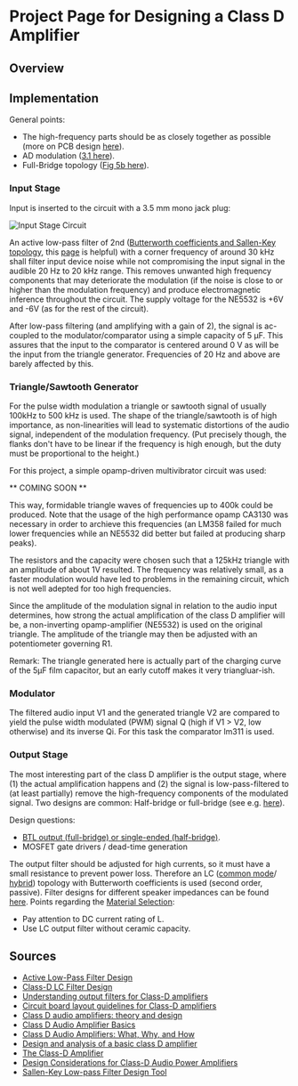 # Project Page for Designing a Class D Amplifier
<!--- 
(Note: This is a project of physics students quite unfamiliar with
electronics, so there is no guarantee for the quality of the argumentation
presented.) 
-->

## Overview


## Implementation

General points:
  * The high-frequency parts should be as closely together as possible
    (more on PCB design [here](http://www.eetimes.com/document.asp?doc_id=1274882)).
  * AD modulation ([3.1 here](http://www.ti.com/lit/an/sloa119b/sloa119b.pdf)).
  * Full-Bridge topology ([Fig 5b here](http://www.coldamp.com/store/media/pdf/Class_D_audio_amplifiers_White_Paper_en.pdf)).

### Input Stage
Input is inserted to the circuit with a 3.5 mm mono jack plug:

![Input Stage Circuit](https://rawgit.com/thomastaudt/classd-project/master/circuits/input_stage.svg)

An active low-pass filter of 2nd 
([Butterworth coefficients and Sallen-Key topology](http://www.ti.com/lit/an/sloa049b/sloa049b.pdf), this [page](http://sim.okawa-denshi.jp/en/OPseikiLowkeisan.htm) is helpful) 
with a corner frequency of around 30 kHz shall filter input device noise
while not compromising the input signal in the audible 20 Hz to 20 kHz range.
This removes unwanted high frequency components that may deteriorate the
modulation (if the noise is close to or higher than the modulation
frequency) and produce electromagnetic inference throughout the circuit.
The supply voltage for the NE5532 is +6V and -6V (as for the rest of the
circuit).

After low-pass filtering (and amplifying with a gain of 2), the signal is
ac-coupled to the
modulator/comparator using a simple capacity of 5 μF. This assures
that the input to the comparator is centered around 0 V as will be the
input from the triangle generator. Frequencies of 20 Hz and above are
barely affected by this.

### Triangle/Sawtooth Generator
For the pulse width modulation a triangle or sawtooth signal of usually 100kHz
to 500 kHz is used. The shape of the triangle/sawtooth is of high
importance, as non-linearities will lead to systematic distortions of the
audio signal, independent of the modulation frequency. (Put precisely though,
the flanks don't have to be linear if the frequency is high enough, but the
duty must be proportional to the height.)

For this project, a simple opamp-driven multivibrator circuit was used:

** COMING SOON **

This way, formidable triangle waves of frequencies up to 400k could be
produced. Note that the usage of the high performance opamp CA3130 was
necessary in order to archieve this frequencies (an LM358 failed for much lower frequencies while an NE5532 did better but failed at producing sharp peaks).

The resistors and the capacity were chosen such that a 125kHz triangle with
an amplitude of about 1V resulted. The frequency was relatively small, as a
faster modulation would have led to problems in the remaining circuit, which
is not well adepted for too high frequencies.

Since the amplitude of the modulation signal in relation to the audio input
determines, how strong the actual amplification of the class D amplifier will
be, a non-inverting opamp-amplifier (NE5532) is used on the original triangle.
The amplitude of the triangle may then be adjusted with an potentiometer
governing R1.

Remark: The triangle generated here is actually part of the charging curve
of the 5μF film capacitor, but an early cutoff makes it very triangluar-ish.


### Modulator
The filtered audio input V1 and the generated triangle V2 are compared to
yield the pulse width modulated (PWM) signal Q (high if V1 > V2, low otherwise)
and its inverse Qi. For this task the comparator lm311 is used.

### Output Stage
The most interesting part of the class D amplifier is the output stage, where
(1) the actual amplification happens and (2) the signal is low-pass-filtered to (at least partially) remove the high-frequency components of the modulated
signal. Two designs are common: Half-bridge or full-bridge (see e.g.
[here](http://www.eetimes.com/document.asp?doc_id=1274877&page_number=2)).



Design questions:
  * [BTL output (full-bridge) or single-ended (half-bridge)](http://www.eetimes.com/document.asp?doc_id=1274877&page_number=2).
  * MOSFET gate drivers / dead-time generation

The output filter should be adjusted for high currents, so it must have a small
resistance to prevent power loss. Therefore an LC
([common mode](http://www.eetimes.com/document.asp?doc_id=1274877&page_number=3)/
[hybrid](http://www.eetimes.com/document.asp?doc_id=1274877&page_number=4))
topology with Butterworth coefficients is used (second order, passive).
Filter designs for different speaker impedances can be found
[here](http://www.ti.com/lit/an/sloa119b/sloa119b.pdf).
Points regarding the [Material Selection](http://www.eetimes.com/document.asp?doc_id=1274877):
  * Pay attention to DC current rating of L.
  * Use LC output filter without ceramic capacity.


## Sources
  * [Active Low-Pass Filter Design](http://www.ti.com/lit/an/sloa049b/sloa049b.pdf)
  * [Class-D LC Filter Design](http://www.ti.com/lit/an/sloa119b/sloa119b.pdf)
  * [Understanding output filters for Class-D amplifiers](http://www.eetimes.com/document.asp?doc_id=1274877)
  * [Circuit board layout guidelines for Class-D amplifiers](http://www.eetimes.com/document.asp?doc_id=1274882)
  * [Class D audio amplifiers: theory and design](http://www.coldamp.com/store/media/pdf/Class_D_audio_amplifiers_White_Paper_en.pdf)
  * [Class D Audio Amplifier Basics](http://www.irf.com/technical-info/appnotes/an-1071.pdf)
  * [Class D Audio Amplifiers: What, Why, and How](http://www.analog.com/library/analogDialogue/archives/40-06/class_d.pdf)
  * [Design and analysis of a basic class D amplifier](http://www.eetimes.com/document.asp?doc_id=1274753)
  * [The Class-D Amplifier](http://users.ece.gatech.edu/~mleach/ece4435/f01/ClassD2.pdf)
  * [Design Considerations for Class-D Audio Power Amplifiers](http://www.ti.com/lit/an/sloa031/sloa031.pdf)
  * [Sallen-Key Low-pass Filter Design Tool](http://sim.okawa-denshi.jp/en/OPseikiLowkeisan.htm)
